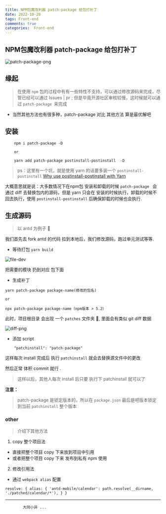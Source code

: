 ```yaml
---
title: NPM包魔改利器 patch-package 给包打补丁
date: 2022-10-20
tags: Front-end
comments: true
categories:  Front-end
---
```


## NPM包魔改利器 patch-package 给包打补丁


![patch-package-png](https://s2.loli.net/2022/10/20/dpwK7A4IWeOm2Jv.png)



## 缘起
> 在使用 `npm` 包的过程中有有一些特性不支持，可以通过修改源码来完成，尽管已经可以通过 Issues | pr ; 但是毕竟开源社区审核较慢，这时候就可以通过 `patch-package `来完成

- 当然其他方法也有很多种，patch-package 对比 其他方法 算是最优解吧



## 安装

```shell
    npm i patch-package -D
    
    or
    
    yarn add patch-package postinstall-postinstall  -D
```

> ps：这里有一个坑，就是使用 yarn 的话要多装一个 `postinstall-postinstall` [Why use postinstall-postinstall with Yarn](https://github.com/ds300/patch-package#why-use-postinstall-postinstall-with-yarn)

大概意思就是说：大多数情况下在npm包 安装和卸载的时候 `patch-package ` 会通过 diff 去替换包内的源码，但是 yarn 只会在 安装的时候执行，卸载的时候不回去执行，使用 `postinstall-postinstall` 后确保卸载的时候也会执行.


## 生成源码
> 以 antd 为例子 🌰

我们首先去 fork antd 的代码 拉到本地后，我们修改源码，跑过单元测试等等.

- 等待打包 `yarn build`


![file-dev](https://s2.loli.net/2022/10/20/QxOihNqeA7Fy3YE.jpg)

把需要的模块 扔到对应 包下面

- 生成补丁 

```
yarn patch-package package-name(修改的包名)

or

npx patch-package package-name（npm版本 > 5.2）
```

此时，项目根目录 会出现 一个 `patches` 文件夹 📂, 里面会有类似 git diff 数据

![diff-png](https://s2.loli.net/2022/10/20/b1nPQUwGyhEWVS9.jpg)


- 添加 script 

```
    "patchinstall": "patch-package"
```

这样每次 install 完成后 执行 `patchinstall` 就会去替换源文件中的更改


然后正常 体积 commit 就行 . 


> 这样以后，其他人每次 install 后只要 执行下 patchinstall 就可以了

**注意：**

> patch-package 是锁定版本的，所以在 `package.json` 最后是吧版本锁定到当前 `patchinstall` 整个版本


### other 
> 介绍下其他方法

1. copy 整个项目法

- 直接把整个项目 copy 下来放到项目中引用
- 或者把整个项目 copy 下来 发布到私有 npm 使用

2. 修改引用法

- 通过 `webpack alias` 配置

```
resolve: { alias: { 'antd-mobile/calendar': path.resolve(__dirname, './patched/calendar/*'), } }
```

---

            大同小异 ...